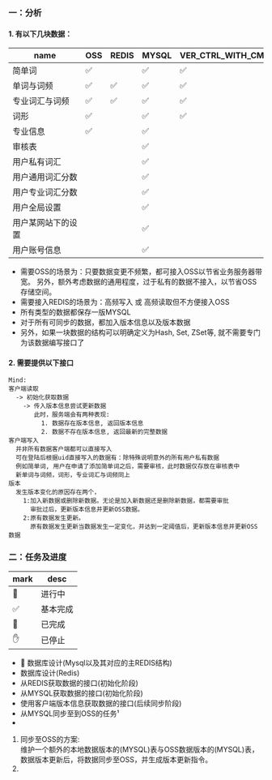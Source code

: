 ### 一：分析

#### 1. 有以下几块数据：

|name           |OSS|REDIS|MYSQL|VER_CTRL_WITH_CMD|VER_CTRL|
|---|---|---|---|---|---|
|简单词　　　　　　|✅|　|✅|✅|　|
|单词与词频　　　　|✅|✅|✅|✅|　|
|专业词汇与词频　　|✅|✅|✅|✅|　|
|词形　　　　　　　|✅|　|✅|✅|　|
|专业信息　　　　　|✅|　|✅|　|　|
|审核表　　　　　　|　|　|✅|　|　|
|用户私有词汇　　　|　|　|✅|　|✅|
|用户通用词汇分数　|　|　|✅|　|✅|
|用户专业词汇分数　|　|　|✅|　|✅|
|用户全局设置　　　|　|　|✅|　|✅|
|用户某网站下的设置|　|　|✅|　|✅|
|用户账号信息　　　|　|　|✅|　|　|


* 需要OSS的场景为：只要数据变更不频繁，都可接入OSS以节省业务服务器带宽。
  另外，额外考虑数据的通用程度，过于私有的数据不接入，以节省OSS存储空间。
* 需要接入REDIS的场景为：高频写入 或 高频读取但不方便接入OSS
* 所有类型的数据都保存一版MYSQL
* 对于所有可同步的数据，都加入版本信息以及版本数据
* 另外，如果一块数据的结构可以明确定义为Hash, Set, ZSet等, 
  就不需要专门为该数据编写接口了

#### 2. 需要提供以下接口

```
Mind:
客户端读取
  -> 初始化获取数据
    -> 传入版本信息尝试更新数据
       此时，服务端会有两种表现: 
         1. 数据存在版本信息, 返回版本信息
         2. 数据不存在版本信息, 返回最新的完整数据
客户端写入
  并非所有数据客户端都可以直接写入
  可在登陆后根据uid直接写入的数据有：除特殊说明意外的所有用户私有数据
  例如简单词, 用户在申请了添加简单词之后，需要审核，此时数据仅存放在审核表中
  新单词与词频，词形，专业词汇与词频同上
版本
  发生版本变化的原因存在两个，
    1:加入新数据或删除新数据。无论是加入新数据还是删除新数据，都需要审批
      审批过后，更新版本信息并更新OSS数据。
    2:原有数据发生更新。
      原有数据发生更新当数据发生一定变化，并达到一定阈值后，更新版本信息并更新OSS数据

```


### 二：任务及进度
|mark|desc|
|---|---|
|🏃|进行中|
|✅|基本完成|
|🎉|已完成|
|✋|已停止|

* 🏃 数据库设计(Mysql以及其对应的主REDIS结构) 
* 数据库设计(Redis)
* 从REDIS获取数据的接口(初始化阶段)
* 从MYSQL获取数据的接口(初始化阶段)
* 使用客户端版本信息获取数据的接口(后续同步阶段)
* 从MYSQL同步至到OSS的任务¹
* 

1. 同步至OSS的方案:  
   维护一个额外的本地数据版本的(MYSQL)表与OSS数据版本的(MYSQL)表，
   数据版本更新后，将数据同步至OSS，并生成版本更新指令。
2. 
   
